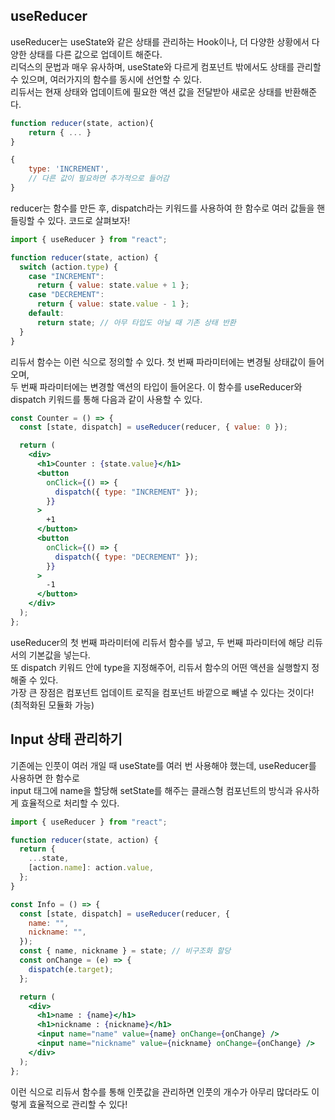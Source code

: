 ## useReducer

useReducer는 useState와 같은 상태를 관리하는 Hook이나, 더 다양한 상황에서 다양한 상태를 다른 값으로 업데이트 해준다.  
리덕스의 문법과 매우 유사하며, useState와 다르게 컴포넌트 밖에서도 상태를 관리할 수 있으며, 여러가지의 함수를 동시에 선언할 수 있다.  
리듀서는 현재 상태와 업데이트에 필요한 액션 값을 전달받아 새로운 상태를 반환해준다.

```jsx
function reducer(state, action){
    return { ... }
}

{
    type: 'INCREMENT',
    // 다른 값이 필요하면 추가적으로 들어감
}
```

reducer는 함수를 만든 후, dispatch라는 키워드를 사용하여 한 함수로 여러 값들을 핸들링할 수 있다. 코드로 살펴보자!

```jsx
import { useReducer } from "react";

function reducer(state, action) {
  switch (action.type) {
    case "INCREMENT":
      return { value: state.value + 1 };
    case "DECREMENT":
      return { value: state.value - 1 };
    default:
      return state; // 아무 타입도 아닐 때 기존 상태 반환
  }
}
```

리듀서 함수는 이런 식으로 정의할 수 있다. 첫 번째 파라미터에는 변경될 상태값이 들어오며,  
두 번째 파라미터에는 변경할 액션의 타입이 들어온다. 이 함수를 useReducer와 dispatch 키워드를 통해 다음과 같이 사용할 수 있다.

```jsx
const Counter = () => {
  const [state, dispatch] = useReducer(reducer, { value: 0 });

  return (
    <div>
      <h1>Counter : {state.value}</h1>
      <button
        onClick={() => {
          dispatch({ type: "INCREMENT" });
        }}
      >
        +1
      </button>
      <button
        onClick={() => {
          dispatch({ type: "DECREMENT" });
        }}
      >
        -1
      </button>
    </div>
  );
};
```

useReducer의 첫 번째 파라미터에 리듀서 함수를 넣고, 두 번째 파라미터에 해당 리듀서의 기본값을 넣는다.  
또 dispatch 키워드 안에 type을 지정해주어, 리듀서 함수의 어떤 액션을 실행할지 정해줄 수 있다.  
가장 큰 장점은 컴포넌트 업데이트 로직을 컴포넌트 바깥으로 빼낼 수 있다는 것이다! (최적화된 모듈화 가능)

## Input 상태 관리하기

기존에는 인풋이 여러 개일 때 useState를 여러 번 사용해야 했는데, useReducer를 사용하면 한 함수로  
input 태그에 name을 할당해 setState를 해주는 클래스형 컴포넌트의 방식과 유사하게 효율적으로 처리할 수 있다.

```jsx
import { useReducer } from "react";

function reducer(state, action) {
  return {
    ...state,
    [action.name]: action.value,
  };
}

const Info = () => {
  const [state, dispatch] = useReducer(reducer, {
    name: "",
    nickname: "",
  });
  const { name, nickname } = state; // 비구조화 할당
  const onChange = (e) => {
    dispatch(e.target);
  };

  return (
    <div>
      <h1>name : {name}</h1>
      <h1>nickname : {nickname}</h1>
      <input name="name" value={name} onChange={onChange} />
      <input name="nickname" value={nickname} onChange={onChange} />
    </div>
  );
};
```

이런 식으로 리듀서 함수를 통해 인풋값을 관리하면 인풋의 개수가 아무리 많더라도 이렇게 효율적으로 관리할 수 있다!
